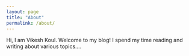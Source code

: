```yaml
---
layout: page
title: "About"
permalink: /about/
---
```


Hi, I am Vikesh Koul. Welcome to my blog! I spend my time reading and writing about various topics....
